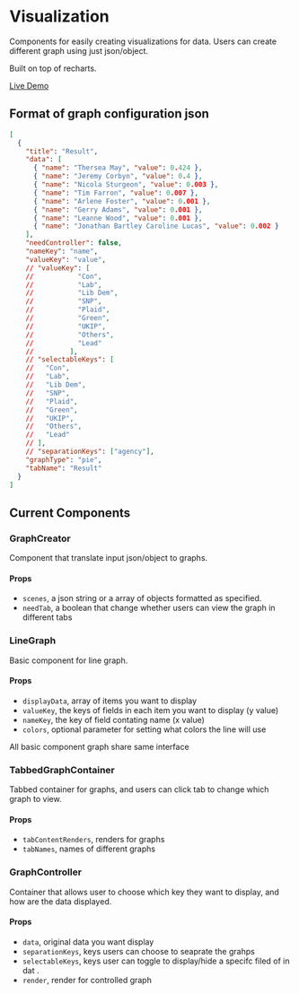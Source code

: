 # Visualization

Components for easily creating visualizations for data.
Users can create different graph using just json/object.

Built on top of recharts.

[Live Demo](http://tianhang.me/visualization/)

## Format of graph configuration json

```json
[
  {
    "title": "Result",
    "data": [
      { "name": "Thersea May", "value": 0.424 },
      { "name": "Jeremy Corbyn", "value": 0.4 },
      { "name": "Nicola Sturgeon", "value": 0.003 },
      { "name": "Tim Farron", "value": 0.007 },
      { "name": "Arlene Foster", "value": 0.001 },
      { "name": "Gerry Adams", "value": 0.001 },
      { "name": "Leanne Wood", "value": 0.001 },
      { "name": "Jonathan Bartley Caroline Lucas", "value": 0.002 }
    ],
    "needController": false,
    "nameKey": "name",
    "valueKey": "value",
    // "valueKey": [
    //           "Con",
    //           "Lab",
    //           "Lib Dem",
    //           "SNP",
    //           "Plaid",
    //           "Green",
    //           "UKIP",
    //           "Others",
    //           "Lead"
    //         ],
    // "selectableKeys": [
    //   "Con",
    //   "Lab",
    //   "Lib Dem",
    //   "SNP",
    //   "Plaid",
    //   "Green",
    //   "UKIP",
    //   "Others",
    //   "Lead"
    // ],
    // "separationKeys": ["agency"],
    "graphType": "pie",
    "tabName": "Result"
  }
]
```

## Current Components

### GraphCreator

Component that translate input json/object to graphs.

#### Props

* `scenes`, a json string or a array of objects formatted as specified.
* `needTab`, a boolean that change whether users can view the graph in different tabs

### LineGraph

Basic component for line graph.

#### Props

* `displayData`, array of items you want to display
* `valueKey`, the keys of fields in each item you want to display (y value)
* `nameKey`, the key of field contating name (x value)
* `colors`, optional parameter for setting what colors the line will use

All basic component graph share same interface

### TabbedGraphContainer

Tabbed container for graphs, and users can click tab to change which graph to view.

#### Props

* `tabContentRenders`, renders for graphs
* `tabNames`, names of different graphs

### GraphController

Container that allows user to choose which key they want to display, and how are the data displayed.

#### Props

* `data`, original data you want display
* `separationKeys`, keys users can choose to seaprate the grahps
* `selectableKeys`, keys user can toggle to display/hide a specifc filed of in dat .
* `render`, render for controlled graph
